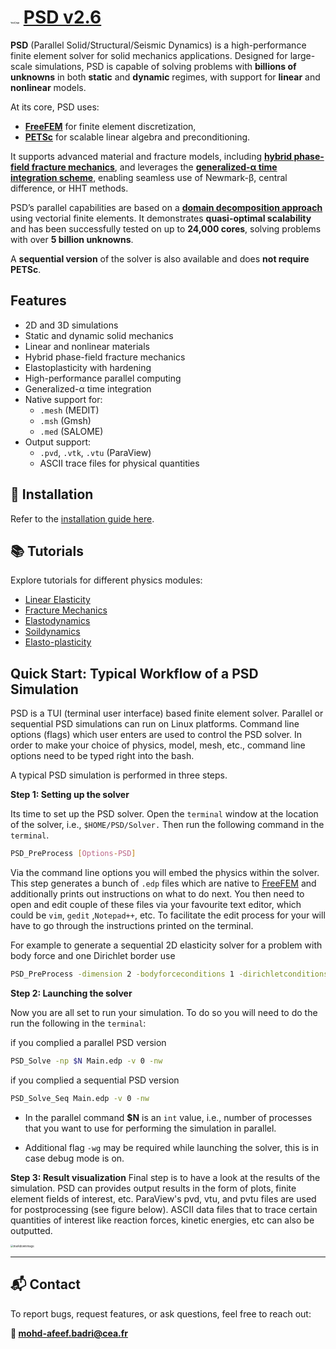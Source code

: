 # <img src="/home/catA/mb258512/Install/psd/psd/docs/psd_logo.jpg" alt="psd_logo" style="zoom:10%;" /> [PSD v2.6](https://mohd-afeef-badri.github.io/psd) 

**PSD** (Parallel Solid/Structural/Seismic Dynamics) is a high-performance finite element solver for solid mechanics applications. Designed for large-scale simulations, PSD is capable of solving problems with **billions of unknowns** in both **static** and **dynamic** regimes, with support for **linear** and **nonlinear** models.

At its core, PSD uses:

- [**FreeFEM**](https://freefem.org/) for finite element discretization,
- [**PETSc**](https://www.mcs.anl.gov/petsc/) for scalable linear algebra and preconditioning.

It supports advanced material and fracture models, including [**hybrid phase-field fracture mechanics**](https://link.springer.com/article/10.1007/s00466-014-1109-y), and leverages the [**generalized-α time integration scheme**](https://hal.archives-ouvertes.fr/hal-00345290/document), enabling seamless use of Newmark-β, central difference, or HHT methods.

PSD’s parallel capabilities are based on a [**domain decomposition approach**](https://www.sciencedirect.com/science/article/pii/S0022407317309597) using vectorial finite elements. It demonstrates **quasi-optimal scalability** and has been successfully tested on up to **24,000 cores**, solving problems with over **5 billion unknowns**.

A **sequential version** of the solver is also available and does **not require PETSc**.

## Features

- 2D and 3D simulations
- Static and dynamic solid mechanics
- Linear and nonlinear materials
- Hybrid phase-field fracture mechanics
- Elastoplasticity with hardening
- High-performance parallel computing
- Generalized-α time integration
- Native support for:
  - `.mesh` (MEDIT)
  - `.msh` (Gmsh)
  - `.med` (SALOME)
- Output support:
  - `.pvd`, `.vtk`, `.vtu` (ParaView)
  - ASCII trace files for physical quantities



## 🔧 Installation

Refer to the [installation guide here](https://mohd-afeef-badri.github.io/psd/#/install).



## 📚 Tutorials

Explore tutorials for different physics modules:

- [Linear Elasticity](https://mohd-afeef-badri.github.io/psd/#/linear-elasticity)
- [Fracture Mechanics](https://mohd-afeef-badri.github.io/psd/#/fracture-mechanics)
- [Elastodynamics](https://mohd-afeef-badri.github.io/psd/#/elastodynamics)
- [Soildynamics](https://mohd-afeef-badri.github.io/psd/#/soildynamics)
- [Elasto-plasticity](https://mohd-afeef-badri.github.io/psd/#/elasto-plastic)



## Quick Start: Typical Workflow of a PSD Simulation

PSD is a TUI (terminal user interface) based finite element solver. Parallel or sequential PSD simulations can run on Linux platforms.  Command line options (flags) which user enters are used  to control the PSD solver. In order to make your choice of physics, model, mesh, etc., command line options need to be typed right into the bash.

A typical PSD simulation is performed in three steps.

**Step 1: Setting up the solver**

Its time to set up the PSD solver. Open the `terminal` window at the location of the solver, i.e., `$HOME/PSD/Solver.` Then run the following command in the `terminal`.

```bash
PSD_PreProcess [Options-PSD]
```

Via the command line options you will embed the physics within the solver. This step generates a bunch of `.edp` files which are native to [FreeFEM](https://freefem.org/)  and additionally prints out instructions on what to do next. You then need to open and edit couple of these files via your favourite text editor, which could be `vim`, `gedit` ,`Notepad++`, etc.  To facilitate the edit process for your will have to go through the instructions printed on the terminal.

For example to generate a sequential 2D elasticity solver for a problem with body force and one Dirichlet border use

```bash
PSD_PreProcess -dimension 2 -bodyforceconditions 1 -dirichletconditions 1
```

**Step 2: Launching the solver**

Now you are all set to run your simulation. To do so you will need to do the run the following in the `terminal`:

if you complied a parallel PSD version

```bash
PSD_Solve -np $N Main.edp -v 0 -nw
```
if you complied a sequential PSD version
```bash
PSD_Solve_Seq Main.edp -v 0 -nw
```

- In the parallel command **$N** is an `int` value, i.e., number of processes that you want to use for performing the simulation in parallel.

- Additional flag `-wg` may be required while launching the solver, this is in case debug mode is on.

**Step 3: Result visualization**
Final step is to have a look at the results of the simulation. PSD can provides output results in the form of plots, finite element fields of interest, etc. ParaView's pvd, vtu, and pvtu files are used for postprocessing (see figure below). ASCII data files that to trace certain quantities of interest like reaction forces, kinetic energies, etc can also be outputted.



<img src="./domaindecomp.png" alt="markdownimage" style="zoom:30%;" />





------

## 📬 Contact

To report bugs, request features, or ask questions, feel free to reach out:

**📧 [mohd-afeef.badri@cea.fr](mailto:mohd-afeef.badri@cea.fr)**


